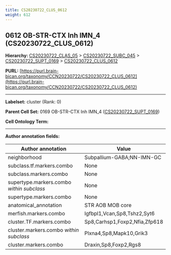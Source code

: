 ```yaml
---
title: CS20230722_CLUS_0612
weight: 612
---
```

## 0612 OB-STR-CTX Inh IMN_4 (CS20230722_CLUS_0612)
<b>Hierarchy: </b>
[CS20230722_CLAS_05](../CS20230722_CLAS_05) >
[CS20230722_SUBC_045](../CS20230722_SUBC_045) >
[CS20230722_SUPT_0169](../CS20230722_SUPT_0169) >
[CS20230722_CLUS_0612](../CS20230722_CLUS_0612)

**PURL:** [https://purl.brain-bican.org/taxonomy/CCN20230722/CS20230722_CLUS_0612](https://purl.brain-bican.org/taxonomy/CCN20230722/CS20230722_CLUS_0612)

---


**Labelset:** cluster (Rank: 0)

**Parent Cell Set:** 0169 OB-STR-CTX Inh IMN_4 ([CS20230722_SUPT_0169](../CS20230722_SUPT_0169))



**Cell Ontology Term:** 

[MARKER GENES.]: #


---

[TRANSFERRED ANNOTATIONS.]: #


[AUTHOR ANNOTATION FIELDS.]: #


**Author annotation fields:**

| Author annotation | Value |
|-------------------|-------|
|neighborhood|Subpallium-GABA;NN-IMN-GC|
|subclass.tf.markers.combo|None|
|subclass.markers.combo|None|
|supertype.markers.combo _within subclass_|None|
|supertype.markers.combo|None|
|anatomical_annotation|STR AOB MOB core|
|merfish.markers.combo|Igfbpl1,Vcan,Sp8,Tshz2,Syt6|
|cluster.TF.markers.combo|Sp8,Carhsp1,Foxp2,Nfia,Zfp618|
|cluster.markers.combo _within subclass_|Plxna4,Sp8,Mapk10,Grik3|
|cluster.markers.combo|Draxin,Sp8,Foxp2,Rgs8|
